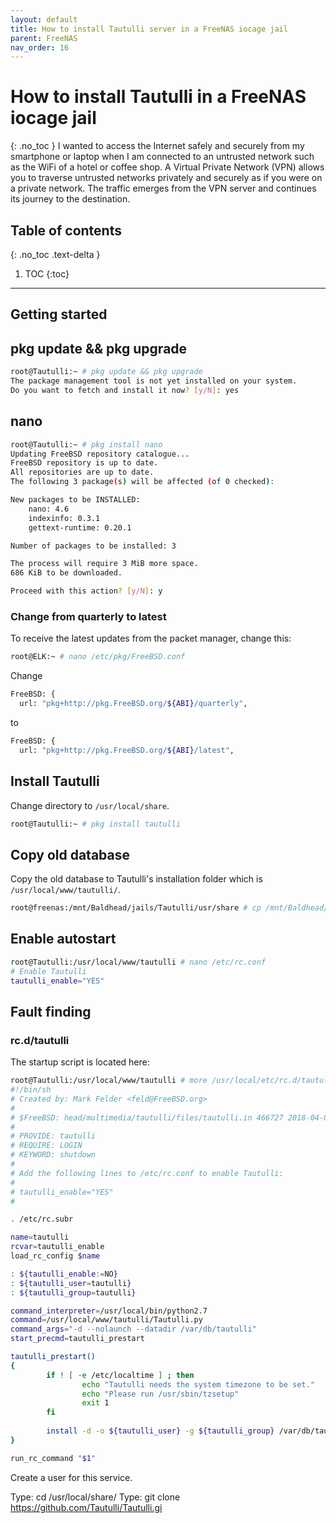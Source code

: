 ```yaml
---
layout: default
title: How to install Tautulli server in a FreeNAS iocage jail
parent: FreeNAS
nav_order: 16
---
```


# How to install Tautulli in a FreeNAS iocage jail
{: .no_toc }
I wanted to access the Internet safely and securely from my smartphone or laptop when I am connected to an untrusted network such as the WiFi of a hotel or coffee shop. A Virtual Private Network (VPN) allows you to traverse untrusted networks privately and securely as if you were on a private network. The traffic emerges from the VPN server and continues its journey to the destination. 

## Table of contents
{: .no_toc .text-delta }
1. TOC
{:toc}
---

## Getting started


## pkg update && pkg upgrade
```bash
root@Tautulli:~ # pkg update && pkg upgrade
The package management tool is not yet installed on your system.
Do you want to fetch and install it now? [y/N]: yes
```


## nano
```bash
root@Tautulli:~ # pkg install nano
Updating FreeBSD repository catalogue...
FreeBSD repository is up to date.
All repositories are up to date.
The following 3 package(s) will be affected (of 0 checked):

New packages to be INSTALLED:
	nano: 4.6
	indexinfo: 0.3.1
	gettext-runtime: 0.20.1

Number of packages to be installed: 3

The process will require 3 MiB more space.
686 KiB to be downloaded.

Proceed with this action? [y/N]: y
```
### Change from quarterly to latest
To receive the latest updates from the packet manager, change this:
```bash
root@ELK:~ # nano /etc/pkg/FreeBSD.conf 
```
Change
```bash
FreeBSD: {
  url: "pkg+http://pkg.FreeBSD.org/${ABI}/quarterly",
```
to
```bash
FreeBSD: {
  url: "pkg+http://pkg.FreeBSD.org/${ABI}/latest",
```

## Install Tautulli
Change directory to `/usr/local/share`.

```bash
root@Tautulli:~ # pkg install tautulli
```

## Copy old database
Copy the old database to Tautulli's installation folder which is `/usr/local/www/tautulli/`.

```bash
root@freenas:/mnt/Baldhead/jails/Tautulli/usr/share # cp /mnt/Baldhead/jails/Tautulli/usr/local/share/Tautulli/tautulli.db /mnt/Baldhead/iocage/jails/Tautulli/root/var/db/tautulli/
```

## Enable autostart
```bash
root@Tautulli:/usr/local/www/tautulli # nano /etc/rc.conf
# Enable Tautulli     
tautulli_enable="YES"
```

## Fault finding
### rc.d/tautulli
The startup script is located here:
```bash
root@Tautulli:/usr/local/www/tautulli # more /usr/local/etc/rc.d/tautulli
#!/bin/sh
# Created by: Mark Felder <feld@FreeBSD.org>
#
# $FreeBSD: head/multimedia/tautulli/files/tautulli.in 466727 2018-04-07 14:14:23Z feld $
#
# PROVIDE: tautulli
# REQUIRE: LOGIN
# KEYWORD: shutdown
#
# Add the following lines to /etc/rc.conf to enable Tautulli:
#
# tautulli_enable="YES"
#

. /etc/rc.subr

name=tautulli
rcvar=tautulli_enable
load_rc_config $name

: ${tautulli_enable:=NO}
: ${tautulli_user=tautulli}
: ${tautulli_group=tautulli}

command_interpreter=/usr/local/bin/python2.7
command=/usr/local/www/tautulli/Tautulli.py
command_args="-d --nolaunch --datadir /var/db/tautulli"
start_precmd=tautulli_prestart

tautulli_prestart()
{
        if ! [ -e /etc/localtime ] ; then
                echo "Tautulli needs the system timezone to be set."
                echo "Please run /usr/sbin/tzsetup"
                exit 1
        fi
        
        install -d -o ${tautulli_user} -g ${tautulli_group} /var/db/tautulli
}

run_rc_command "$1"
```



Create a user for this service. 


Type: cd /usr/local/share/
Type: git clone https://github.com/Tautulli/Tautulli.gi
```

